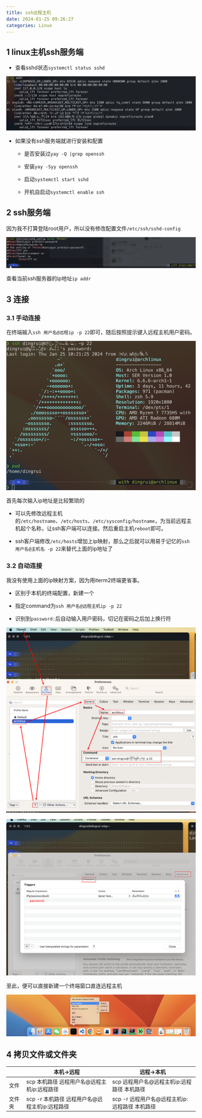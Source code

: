 ```yaml
---
title: ssh远程主机
date: 2024-01-25 09:26:27
categories: Linux
---
```


1 linux主机ssh服务端
---

- 查看sshd状态`systemctl status sshd`

![](./ssh远程主机/1706147581.png)

- 如果没有ssh服务端就进行安装和配置

  - 是否安装过`yay -Q |grep openssh`

  - 安装`yay -Syy openssh`

  - 启动`systemctl start sshd`

  - 开机自启动`systemctl enable ssh`

2 ssh服务端
---

因为我不打算登陆root用户，所以没有修改配置文件`/etc/ssh/sshd-config`

![](./ssh远程主机/1706148360.png)

查看当前ssh服务器的ip地址`ip addr`

3 连接
---

### 3.1 手动连接

在终端输入`ssh 用户名@远程ip -p 22`即可，随后按照提示键入远程主机用户密码。

![](./ssh远程主机/1706149922.png)

首先每次输入ip地址是比较繁琐的

- 可以先修改远程主机的`/etc/hostname`、`/etc/hosts`、`/etc/sysconfig/hostname`，为当前远程主机起个名称，让ssh客户端可以连接。然后重启主机`reboot`即可。

- ssh客户端修改`/etc/hosts`增加上ip映射，那么之后就可以用易于记忆的`ssh 用户名@主机名 -p 22`来替代上面的ip地址了

### 3.2 自动连接

我没有使用上面的ip映射方案，因为用iterm2终端更省事。

- 区别于本机的终端配置，新建一个

- 指定command为`ssh 用户名@远程主机ip -p 22`

- 识别到`password:`后自动输入用户密码，切记在密码之后加上换行符

![](./ssh远程主机/1706150411.png)

![](./ssh远程主机/1706150579.png)

至此，便可以直接新建一个终端窗口直连远程主机

![](./ssh远程主机/1706150869.png)

4 拷贝文件或文件夹
---

||本机->远程|远程->本机|
|---|---|---|
|文件|scp 本机路径 远程用户名@远程主机ip:远程路径|scp 远程用户名@远程主机ip:远程路径 本机路径|
|文件夹|scp -r 本机路径 远程用户名@远程主机ip:远程路径|scp -r 远程用户名@远程主机ip:远程路径 本机路径|